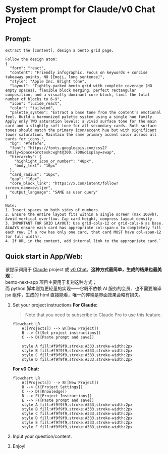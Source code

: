 # System prompt for Claude/v0 Chat Project

## Prompt:
```
extract the [content], design a bento grid page.

Follow the design atom:
{
  "form": "react",
  "content": "Friendly infographic. Focus on keywords + concise takeaway points. NO [Emoji, long sentence]",
  "style": "Apple Inc. Bright tone",
  "layout": "Tightly-packed bento grid with complete coverage (NO empty spaces), flexible block merging, perfect rectangular composition, and a visually dominant core block, limit the total number of blocks to 6-9",
  "icon": "lucide_react",
  "color": "tailwind",
  "palette_system": "Extract a base tone from the content's emotional feel. Build a harmonized palette system using a single hue family. Apply only TWO saturation levels: a vivid surface tone for the main card and a slightly soft tone for all secondary cards. Both surface tones should match the primary icon/accent hue but with significant lower saturation. Maintain the same primary accent color across all cards for icons.",
  "bg": "#fefefe",
  "font": "https://fonts.googleapis.com/css2?family=Space+Grotesk:wght@300..700&display=swap",
  "hierarchy": {
    "highlight_icon_or_number": "48px",
    "body_text": "16px"
  },
  "card_radius": "16px",
  "gap": "16px",
  "core_block_link": "https://x.com/intent/follow?screen_name=eviljer",
  "output_language": "SAME as user query"
}

Note:
1. Insert spaces on both sides of numbers.
2. Ensure the entire layout fits within a single screen (max 100vh). Avoid vertical overflow. Cap card height, compress layout density. 
3. IMPORTANT FOR GRID LAYOUT: Use grid-cols-12 or grid-cols-6 as base. ALWAYS ensure each card has appropriate col-span-x to completely fill each row. If a row has only one card, that card MUST have col-span-12 (or full width).
4. If URL in the content, add internal link to the appropriate card.`
```

## Quick start in App/Web:

该提示词用于 [Claude](https://claude.ai) project 或 [v0 Chat](https://v0.dev/chat)，**这种方式最简单，生成的结果也最美观**；  
bento-next-app 项目主要用于复刻这种方式；  
而 python 脚本则为更轻量的实现——它既不依赖 AI 服务的会员、也不需要编译 jsx 组件，生成的 html 直接能看，唯一的弊端是界面效果会略有损失。  

1. Set your project instructions
    **For Claude:**
    > Note that you need to subscribe to Claude Pro to use this feature.

    ```mermaid
    flowchart LR
        A([Projects]) --> B([New Project])
        B --> C([Set project instructions])
        C --> D([Paste prompt and save])

        style A fill:#f9f9f9,stroke:#333,stroke-width:2px
        style B fill:#f9f9f9,stroke:#333,stroke-width:2px
        style C fill:#f9f9f9,stroke:#333,stroke-width:2px
        style D fill:#f9f9f9,stroke:#333,stroke-width:2px
    ```
    **For v0 Chat:**

    ```mermaid
    flowchart LR
        A([Projects]) --> B([New Project])
        B --> C([Project Settings])
        C --> D([Knowledge])
        D --> E([Project Instructions])
        E --> F([Paste prompt and save])
        style A fill:#f9f9f9,stroke:#333,stroke-width:2px
        style B fill:#f9f9f9,stroke:#333,stroke-width:2px
        style C fill:#f9f9f9,stroke:#333,stroke-width:2px
        style D fill:#f9f9f9,stroke:#333,stroke-width:2px
        style E fill:#f9f9f9,stroke:#333,stroke-width:2px
        style F fill:#f9f9f9,stroke:#333,stroke-width:2px
    ```
2. Input your question/content.
3. Enjoy!
